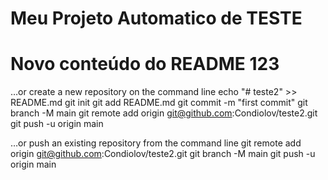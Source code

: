 # Meu Projeto Automatico de TESTE
# Novo conteúdo do README 123


…or create a new repository on the command line
echo "# teste2" >> README.md
git init
git add README.md
git commit -m "first commit"
git branch -M main
git remote add origin git@github.com:Condiolov/teste2.git
git push -u origin main


…or push an existing repository from the command line
git remote add origin git@github.com:Condiolov/teste2.git
git branch -M main
git push -u origin main